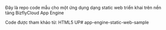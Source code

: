 Đây là repo code mẫu cho một ứng dụng dạng static web triển khai trên nền tảng BizflyCloud App Engine

Code được tham khảo từ: HTML5 UP#   a p p - e n g i n e - s t a t i c - w e b - s a m p l e  
 